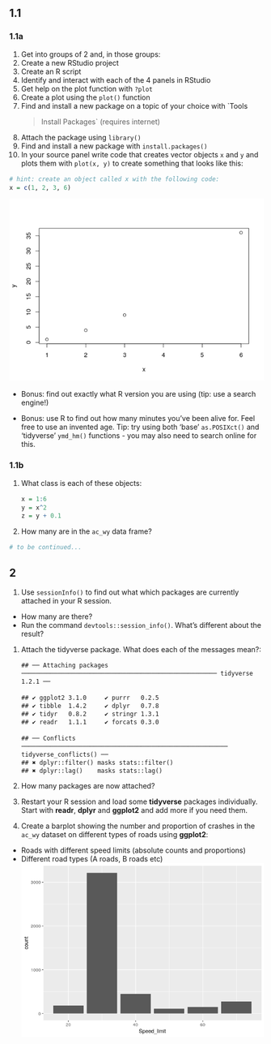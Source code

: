 
<!-- Note: edit the .Rmd file not the .md file -->

## 1.1

### 1.1a

1.  Get into groups of 2 and, in those groups:
2.  Create a new RStudio project
3.  Create an R script
4.  Identify and interact with each of the 4 panels in RStudio
5.  Get help on the plot function with `?plot`
6.  Create a plot using the `plot()` function
7.  Find and install a new package on a topic of your choice with `Tools
    > Install Packages` (requires internet)
8.  Attach the package using `library()`
9.  Find and install a new package with `install.packages()`
10. In your source panel write code that creates vector objects `x` and
    `y` and plots them with `plot(x, y)` to create something that looks
    like this: <!-- (is it reproducible?) -->

<!-- end list -->

``` r
# hint: create an object called x with the following code:
x = c(1, 2, 3, 6)
```

![](exercises_files/figure-gfm/unnamed-chunk-2-1.png)<!-- -->

  - Bonus: find out exactly what R version you are using (tip: use a
    search engine\!)

  - Bonus: use R to find out how many minutes you’ve been alive for.
    Feel free to use an invented age. Tip: try using both ‘base’
    `as.POSIXct()` and ‘tidyverse’ `ymd_hm()` functions - you may also
    need to search online for this.

### 1.1b

1.  What class is each of these objects:
    
    ``` r
    x = 1:6
    y = x^2
    z = y + 0.1
    ```

2.  How many are in the `ac_wy` data frame?

<!-- end list -->

``` r
# to be continued...
```

## 2

1.  Use `sessionInfo()` to find out what which packages are currently
    attached in your R session.

<!-- end list -->

  - How many are there?
  - Run the command `devtools::session_info()`. What’s different about
    the result?

<!-- end list -->

1.  Attach the tidyverse package. What does each of the messages
        mean?:
    
        ## ── Attaching packages ────────────────────────────────────────────────────── tidyverse 1.2.1 ──
    
        ## ✔ ggplot2 3.1.0     ✔ purrr   0.2.5
        ## ✔ tibble  1.4.2     ✔ dplyr   0.7.8
        ## ✔ tidyr   0.8.2     ✔ stringr 1.3.1
        ## ✔ readr   1.1.1     ✔ forcats 0.3.0
    
        ## ── Conflicts ───────────────────────────────────────────────────────── tidyverse_conflicts() ──
        ## ✖ dplyr::filter() masks stats::filter()
        ## ✖ dplyr::lag()    masks stats::lag()

2.  How many packages are now attached?

3.  Restart your R session and load some **tidyverse** packages
    individually. Start with **readr**, **dplyr** and **ggplot2** and
    add more if you need them.

4.  Create a barplot showing the number and proportion of crashes in the
    `ac_wy` dataset on different types of roads using **ggplot2**:

<!-- end list -->

  - Roads with different speed limits (absolute counts and proportions)
  - Different road types (A roads, B roads etc)
    ![](exercises_files/figure-gfm/unnamed-chunk-9-1.png)<!-- -->
